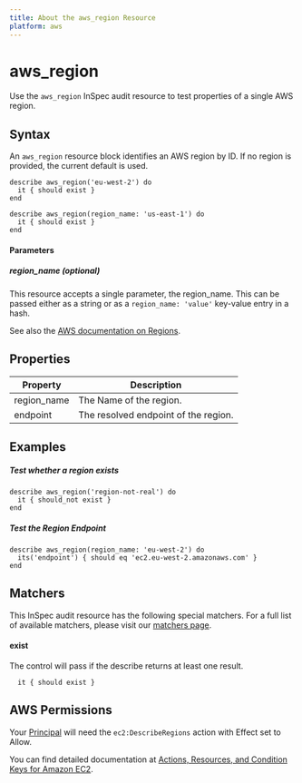 ```yaml
---
title: About the aws_region Resource
platform: aws
---
```


# aws\_region

Use the `aws_region` InSpec audit resource to test properties of a single AWS region.

## Syntax

An `aws_region` resource block identifies an AWS region by ID. If no region is provided, the current default is used.

    describe aws_region('eu-west-2') do
      it { should exist }
    end

    describe aws_region(region_name: 'us-east-1') do
      it { should exist }
    end

#### Parameters

##### region\_name _(optional)_

This resource accepts a single parameter, the region\_name. 
This can be passed either as a string or as a `region_name: 'value'` key-value entry in a hash.

See also the [AWS documentation on Regions](https://docs.aws.amazon.com/AWSEC2/latest/UserGuide/using-regions-availability-zones.html).

## Properties

|Property     | Description|
| ---         | --- |
|region\_name | The Name of the region. |
|endpoint     | The resolved endpoint of the region. |

## Examples

##### Test whether a region exists
    describe aws_region('region-not-real') do
      it { should_not exist }
    end

##### Test the Region Endpoint
    describe aws_region(region_name: 'eu-west-2') do
      its('endpoint') { should eq 'ec2.eu-west-2.amazonaws.com' }
    end
    
## Matchers

This InSpec audit resource has the following special matchers. For a full list of available matchers, please visit our [matchers page](https://www.inspec.io/docs/reference/matchers/).

#### exist

The control will pass if the describe returns at least one result.

      it { should exist }

## AWS Permissions

Your [Principal](https://docs.aws.amazon.com/IAM/latest/UserGuide/intro-structure.html#intro-structure-principal) will need the `ec2:DescribeRegions` action with Effect set to Allow.

You can find detailed documentation at [Actions, Resources, and Condition Keys for Amazon EC2](https://docs.aws.amazon.com/IAM/latest/UserGuide/list_amazonec2.html).
